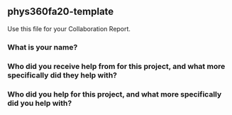 ## phys360fa20-template
Use this file for your Collaboration Report.
### What is your name?


### Who did you receive help from for this project, and what more specifically did they help with?


### Who did you help for this project, and what more specifically did you help with?

